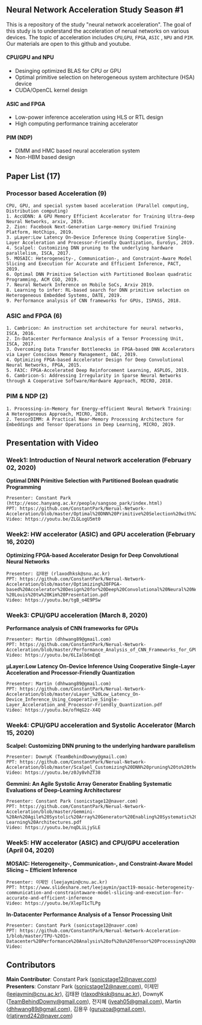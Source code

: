 ## Neural Network Acceleration Study Season #1
This is a repository of the study "neural network acceleration". The goal of this study is to understand the acceleration of nerual networks on various devices. The topic of acceleration includes `CPU`,`GPU`, `FPGA`, `ASIC` , `NPU` and `PIM`. Our materials are open to this github and youtube.

#### CPU/GPU and NPU
- Desinging optimized BLAS for CPU or GPU
- Optimal primitive selection on heterogeneous system architecture (HSA) device
- CUDA/OpenCL kernel design

#### ASIC and FPGA
- Low-power inference acceleration using HLS or RTL design
- High computing performance training accelerator

#### PIM (NDP)
- DIMM and HMC based neural acceleration system
- Non-HBM based design

## Paper List (17)
### Processor based Acceleration (9)
	CPU, GPU, and special system based acceleration (Parallel computing, Distribution computing)
	1. AccUDNN: A GPU Memory Efficient Accelerator for Training Ultra-deep Neural Networks, arxiv, 2019.
	2. Zion: Facebook Next-Generation Large-memory Unified Training Platform, HotChips, 2019.
	3. µLayer:Low Latency On-Device Inference Using Cooperative Single-Layer Acceleration and Processor-Friendly Quantization, EuroSys, 2019.
	4. Scalpel: Customizing DNN pruning to the underlying hardware parallelism, ISCA, 2017.
	5. MOSAIC: Heterogeneity-, Communication-, and Constraint-Aware Model Slicing and Execution for Accurate and Efficient Inference, PACT, 2019.
	6. Optimal DNN Primitive Selection with Partitioned Boolean quadratic Programming, ACM CGO, 2019.
	7. Neural Network Inference on Mobile SoCs, Arxiv 2019.
	8. Learning to infer: RL-based search for DNN primitive selection on Heterogeneous Embedded Systems, DATE, 2019.
	9. Performance analysis of CNN frameworks for GPUs, ISPASS, 2018.
  

### ASIC and FPGA (6)
	1. Cambricon: An instruction set architecture for neural networks, ISCA, 2016.
	2. In-Datacenter Performance Analysis of a Tensor Processing Unit, ISCA, 2017.
	3. Overcoming Data Transfer Bottlenecks in FPGA-based DNN Accelerators via Layer Conscious Memory Management, DAC, 2019.
	4. Optimizing FPGA-based Accelerator Design for Deep Convolutional Neural Networks, FPGA, 2015.
	5. FA3C: FPGA-Accelerated Deep Reinforcement Learning, ASPLOS, 2019.
	6. Cambricon-S: Addressing Irregularity in Sparse Neural Networks through A Cooperative Software/Hardware Approach, MICRO, 2018.
### PIM & NDP (2)
	1. Processing-in-Memory for Energy-efficient Neural Network Training: A Heterogeneous Approach, MICRO, 2018.
	2. TensorDIMM: A Practical Near-Memory Processing Architecture for Embeddings and Tensor Operations in Deep Learning, MICRO, 2019.

   
## Presentation with Video
### Week1: Introduction of Neural network acceleration (February 02, 2020)
**Optimal DNN Primitive Selection with Partitioned Boolean quadratic Programming**  

	Presenter: Constant Park (http://esoc.hanyang.ac.kr/people/sangsoo_park/index.html)  
	PPT: https://github.com/ConstantPark/Nerual-Network-Acceleration/blob/master/Optimal%20DNN%20Primitive%20Selection%20with%20Partitioned%20Boolean%20Quadratic%20Programming.pdf   
	Video: https://youtu.be/ZLGLogU5mt0   

  

### Week2: HW accelerator (ASIC) and GPU acceleration  (February 16, 2020)
**Optimizing FPGA-based Accelerator Design for Deep Convolutional Neural Networks**  

	Presenter: 김태완 (rlaxodhksk@snu.ac.kr)  
	PPT: https://github.com/ConstantPark/Nerual-Network-Acceleration/blob/master/Optimizing%20FPGA-based%20Accelerator%20Design%20for%20Deep%20Convolutional%20Neural%20Networks%20Chen%20Zhang%20et%20al%20-%20Louis%20tw%20Kim%20Presentation.pdf   
	Video: https://youtu.be/tgB_o4E9PSw  


### Week3: CPU/GPU acceleration (March 8, 2020)
**Performance analysis of CNN frameworks for GPUs**  

	Presenter: Martin (dhhwang89@gmail.com)
	PPT: https://github.com/ConstantPark/Nerual-Network-Acceleration/blob/master/Performance_Analysis_of_CNN_Frameworks_for_GPUs.pdf  
	Video: https://youtu.be/6LIalb6nEqE    
	
**µLayer:Low Latency On-Device Inference Using Cooperative Single-Layer Acceleration and Processor-Friendly Quantization**   
	
	Presenter: Martin (dhhwang89@gmail.com)  
	PPT: https://github.com/ConstantPark/Nerual-Network-Acceleration/blob/master/uLayer_%20Low_Latency_On-Device_Inference_Using_Cooperative_Single-Layer_Acceleration_and_Processor-Friendly_Quantization.pdf  
	Video: https://youtu.be/ofHqG2z-X4Q   

### Week4: CPU/GPU acceleration and Systolic Accelerator (March 15, 2020)
**Scalpel: Customizing DNN pruning to the underlying hardware parallelism**  

	Presenter: DownyK (TeamBehindDowny@gmail.com)  
	PPT: https://github.com/ConstantPark/Nerual-Network-Acceleration/blob/master/Scalpel_Customizing%20DNN%20pruning%20to%20the%20underlying%20hardware%20parallelism%2C.pdf   
	Video: https://youtu.be/z0Jy8vhZT38 

**Gemmini: An Agile Systolic Array Generator Enabling Systematic Evaluations of Deep-Learning Architecturesr**  

	Presenter: Constant Park (sonicstage12@naver.com)  
	PPT: https://github.com/ConstantPark/Nerual-Network-Acceleration/blob/master/Gemmini-%20An%20Agile%20Systolic%20Array%20Generator%20Enabling%20Systematic%20Evaluations%20of%20Deep-Learning%20Architectures.pdf
	Video: https://youtu.be/nqDLiLjySLE

### Week5: HW accelerator (ASIC) and CPU/GPU acceleration (April 04, 2020)
**MOSAIC: Heterogeneity-, Communication-, and Constraint-Aware Model Slicing ~ Efficient Inference**  
	
	Presenter: 이제민 (leejaymin@cnu.ac.kr)  
	PPT: https://www.slideshare.net/leejaymin/pact19-mosaic-heterogeneity-communication-and-constraintaware-model-slicing-and-execution-for-accurate-and-efficient-inference   
	Video: https://youtu.be/XlepT1cTLPg

**In-Datacenter Performance Analysis of a Tensor Processing Unit**    
	
	Presenter: Constant Park (sonicstage12@naver.com)
	PPT: https://github.com/ConstantPark/Nerual-Network-Acceleration-1/blob/master/TPU-%20In-Datacenter%20Performance%20Analysis%20of%20a%20Tensor%20Processing%20Unit.pdf
	Video: 

	
## Contributors
**Main Contributor**: Constant Park (sonicstage12@naver.com)  
**Presenters**: Constanr Park (sonicstage12@naver.com), 이제민 (leejaymin@cnu.ac.kr), 김태완 (rlaxodhksk@snu.ac.kr), DownyK (TeamBehindDowny@gmail.com), 전지혜 (jyeah05@gmail.com), Martin (dhhwang89@gmail.com), 김용우 (guruzoa@gmail.com), 
(rlatjrwnd242@naver.com)

